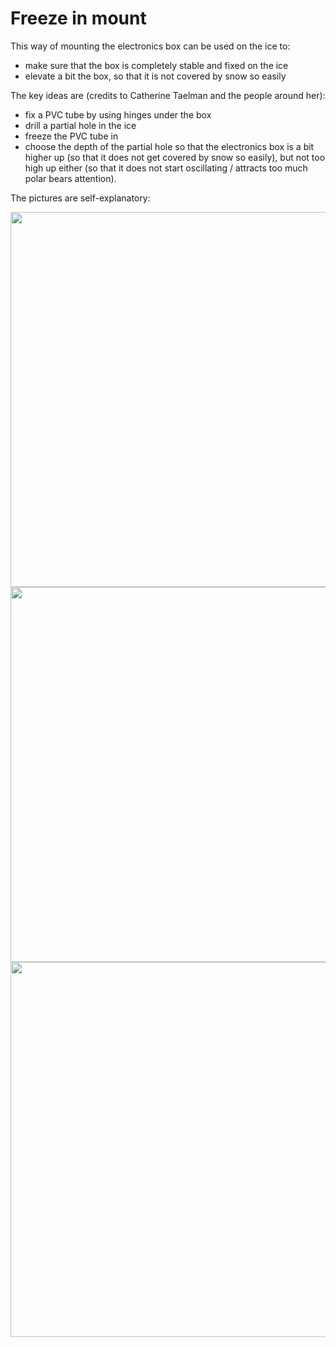 # Freeze in mount

This way of mounting the electronics box can be used on the ice to:

- make sure that the box is completely stable and fixed on the ice
- elevate a bit the box, so that it is not covered by snow so easily

The key ideas are (credits to Catherine Taelman and the people around her):

- fix a PVC tube by using hinges under the box
- drill a partial hole in the ice
- freeze the PVC tube in
- choose the depth of the partial hole so that the electronics box is a bit higher up (so that it does not get covered by snow so easily), but not too high up either (so that it does not start oscillating / attracts too much polar bears attention).

The pictures are self-explanatory:

<img src="https://github.com/jerabaul29/OpenMetBuoy-v2021a/blob/main/instrument_hardware/jpg/illustration_freezing.jpg" width="600" />
<img src="https://github.com/jerabaul29/OpenMetBuoy-v2021a/blob/main/instrument_hardware/jpg/mount_freezing_2.jpg" width="600" />
<img src="https://github.com/jerabaul29/OpenMetBuoy-v2021a/blob/main/instrument_hardware/jpg/mount_freezing_1.jpg" width="600" />
